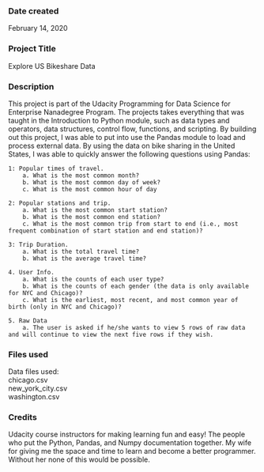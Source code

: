 ### Date created
February 14, 2020

### Project Title
Explore US Bikeshare Data

### Description
This project is part of the Udacity Programming for Data Science for Enterprise Nanadegree Program. The projects takes everything that was taught
in the Introduction to Python module, such as data types and operators, data structures, control flow, functions, and scripting. By building out this
project, I was able to put into use the Pandas module to load and process external data. By using the data on bike sharing in the United States, I was able to 
quickly answer the following questions using Pandas:

    1: Popular times of travel.
        a. What is the most common month?
        b. What is the most common day of week?
        c. What is the most common hour of day
    
    2: Popular stations and trip.
        a. What is the most common start station?
        b. What is the most common end station?
        c. What is the most common trip from start to end (i.e., most frequent combination of start station and end station)?

    3: Trip Duration.
        a. What is the total travel time?
        b. What is the average travel time?
    
    4. User Info.
        a. What is the counts of each user type?
        b. What is the counts of each gender (the data is only available for NYC and Chicago)?
        c. What is the earliest, most recent, and most common year of birth (only in NYC and Chicago)?
    
    5. Raw Data
        a. The user is asked if he/she wants to view 5 rows of raw data and will continue to view the next five rows if they wish. 

### Files used
Data files used:  
    chicago.csv  
    new_york_city.csv  
    washington.csv  



### Credits
Udacity course instructors for making learning fun and easy! The people who put the Python, Pandas, and Numpy documentation together. My wife for 
giving me the space and time to learn and become a better programmer. Without her none of this would be possible. 

